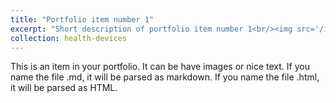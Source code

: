 ```yaml
---
title: "Portfolio item number 1"
excerpt: "Short description of portfolio item number 1<br/><img src='/images/500x300.png'>"
collection: health-devices
---
```


This is an item in your portfolio. It can be have images or nice text. If you name the file .md, it will be parsed as markdown. If you name the file .html, it will be parsed as HTML.
